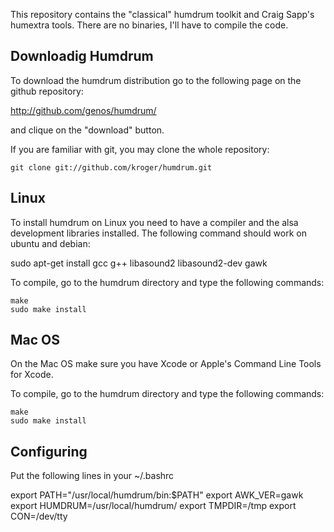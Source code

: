 This repository contains the "classical" humdrum toolkit and Craig Sapp's humextra tools. There are no binaries, I'll have to compile the code.

## Downloadig Humdrum

To download the humdrum distribution go to the following page on the github repository:

  http://github.com/genos/humdrum/

and clique on the "download" button.

If you are familiar with git, you may clone the whole repository:

    git clone git://github.com/kroger/humdrum.git

## Linux

To install humdrum on Linux you need to have a compiler and the alsa
development libraries installed. The following command should work on
ubuntu and debian:

  sudo apt-get install gcc g++ libasound2 libasound2-dev gawk

To compile, go to the humdrum directory and type the following commands:

    make
    sudo make install

## Mac OS

On the Mac OS make sure you have Xcode or Apple's Command Line Tools for Xcode.

To compile, go to the humdrum directory and type the following commands:

    make
    sudo make install

## Configuring

Put the following lines in your ~/.bashrc

export PATH="/usr/local/humdrum/bin:$PATH"
export AWK_VER=gawk
export HUMDRUM=/usr/local/humdrum/
export TMPDIR=/tmp
export CON=/dev/tty
